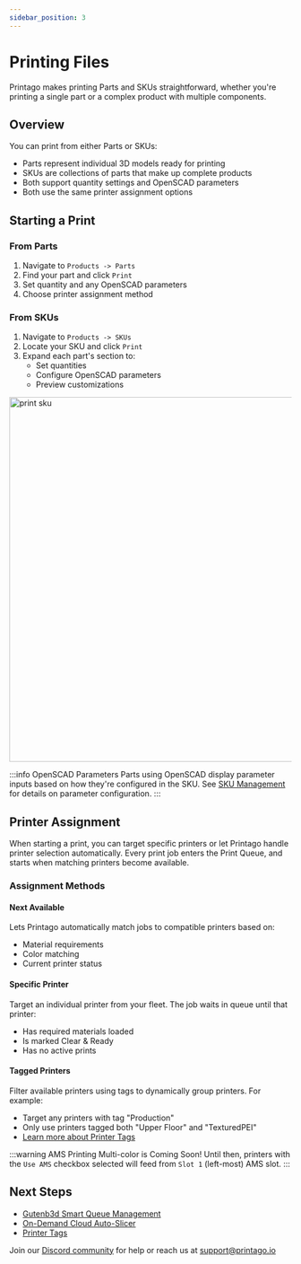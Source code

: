 ```yaml
---
sidebar_position: 3
---
```


# Printing Files

Printago makes printing Parts and SKUs straightforward, whether you're printing a single part or a complex product with multiple components.

## Overview

You can print from either Parts or SKUs:
- Parts represent individual 3D models ready for printing
- SKUs are collections of parts that make up complete products
- Both support quantity settings and OpenSCAD parameters
- Both use the same printer assignment options

## Starting a Print

### From Parts
1. Navigate to `Products -> Parts`
2. Find your part and click `Print`
3. Set quantity and any OpenSCAD parameters
4. Choose printer assignment method

### From SKUs
1. Navigate to `Products -> SKUs`
2. Locate your SKU and click `Print`
3. Expand each part's section to:
   - Set quantities
   - Configure OpenSCAD parameters
   - Preview customizations
<img src="/img/sku_print.gif" width="650" alt="print sku" />

:::info OpenSCAD Parameters
Parts using OpenSCAD display parameter inputs based on how they're configured in the SKU. See [SKU Management](./file-management/sku-management.md) for details on parameter configuration.
:::

## Printer Assignment

When starting a print, you can target specific printers or let Printago handle printer selection automatically. Every print job enters the Print Queue, and starts when matching printers become available.

### Assignment Methods

#### Next Available
Lets Printago automatically match jobs to compatible printers based on:
- Material requirements 
- Color matching
- Current printer status

#### Specific Printer 
Target an individual printer from your fleet. The job waits in queue until that printer:
- Has required materials loaded
- Is marked Clear & Ready
- Has no active prints

#### Tagged Printers
Filter available printers using tags to dynamically group printers. For example:
- Target any printers with tag "Production"
- Only use printers tagged both "Upper Floor" and "TexturedPEI"
- [Learn more about Printer Tags](../advanced-features/printer-user-tags.md)

:::warning AMS Printing
Multi-color is Coming Soon! Until then, printers with the `Use AMS` checkbox selected will feed from `Slot 1` (left-most) AMS slot.
:::

## Next Steps

- [Gutenb3d Smart Queue Management](../core-features/smart-queue.md)
- [On-Demand Cloud Auto-Slicer](../core-features/cloud-slicer.md)
- [Printer Tags](../advanced-features/printer-user-tags.md)

Join our [Discord community](https://discord.gg/RCFA2u99De) for help or reach us at support@printago.io